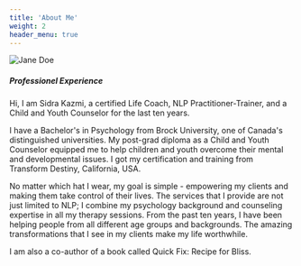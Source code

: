 ```yaml
---
title: 'About Me'
weight: 2
header_menu: true
---
```

![Jane Doe](images/Sidra_sitting_spex.jpg)

##### Professionel Experience

Hi, I am Sidra Kazmi, a certified Life Coach, NLP Practitioner-Trainer, and a Child and Youth Counselor for the last ten years. 

I have a Bachelor's in Psychology from Brock University, one of Canada's distinguished universities. My post-grad diploma as a Child and Youth Counselor equipped me to help children and youth overcome their mental and developmental issues. I got my certification and training from Transform Destiny, California, USA. 

No matter which hat I wear, my goal is simple - empowering my clients and making them take control of their lives. The services that I provide are not just limited to NLP; I combine my psychology background and counseling expertise in all my therapy sessions. From the past ten years, I have been helping people from all different age groups and backgrounds. The amazing transformations that I see in my clients make my life worthwhile. 

I am also a co-author of a book called Quick Fix: Recipe for Bliss.